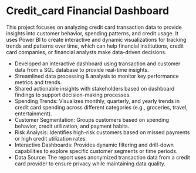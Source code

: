 # Credit_card Financial Dashboard
This project focuses on analyzing credit card transaction data to provide insights into customer behavior, spending patterns, and credit usage. It uses Power BI to create interactive and dynamic visualizations for tracking trends and patterns over time, which can help financial institutions, credit card companies, or financial analysts make data-driven decisions.
- Developed an interactive dashboard using transaction and customer data from a SQL database to provide real-time insights.
- Streamlined data processing & analysis to monitor key performance metrics and trends.
- Shared actionable insights with stakeholders based on dashboard findings to support decision-making processes.
- Spending Trends: Visualizes monthly, quarterly, and yearly trends in credit card spending across different categories (e.g., groceries, travel, entertainment).
- Customer Segmentation: Groups customers based on spending behavior, credit utilization, and payment habits.
- Risk Analysis: Identifies high-risk customers based on missed payments or high credit utilization rates.
- Interactive Dashboards: Provides dynamic filtering and drill-down capabilities to explore specific customer segments or time periods.
- Data Source: The report uses anonymized transaction data from a credit card provider to ensure privacy while maintaining data quality.
